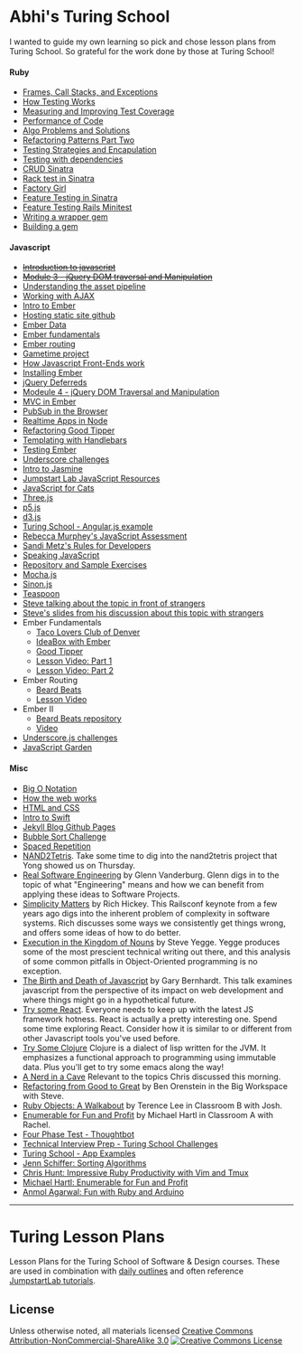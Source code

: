 # Abhi's Turing School
I wanted to guide my own learning so pick and chose lesson plans from Turing School. So grateful for the work done by those at Turing School!

#### Ruby
* [Frames, Call Stacks, and Exceptions](ruby_01-object_oriented_programming_with_ruby/frames_call_stacks_and_exceptions.markdown)
* [How Testing Works](ruby_01-object_oriented_programming_with_ruby/how_testing_works.markdown)
* [Measuring and Improving Test Coverage](ruby_01-object_oriented_programming_with_ruby/measuring_improving_test_coverage.markdown)
* [Performance of Code](ruby_01-object_oriented_programming_with_ruby/performance_of_code.markdown)
* [Algo Problems and Solutions](ruby_01-object_oriented_programming_with_ruby/problems_solutions_algorithms.markdown)
* [Refactoring Patterns Part Two](ruby_01-object_oriented_programming_with_ruby/refactoring_patterns_part_two.markdown)
* [Testing Strategies and Encapulation](ruby_01-object_oriented_programming_with_ruby/testing_strategies_and_encapsulation.markdown)
* [Testing with dependencies](ruby_01-object_oriented_programming_with_ruby/testing_with_dependencies.markdown)
* [CRUD Sinatra](ruby_02-web_applications_with_ruby/crud_sinatra.markdown)
* [Rack test in Sinatra](ruby_02-web_applications_with_ruby/rack_test_in_sinatra.markdown)
* [Factory Girl](ruby_02-web_applications_with_ruby/factory_girl.markdown)
* [Feature Testing in Sinatra](ruby_02-web_applications_with_ruby/feature_testing_in_sinatra_with_capybara.markdown)
* [Feature Testing Rails Minitest](ruby_02-web_applications_with_ruby/feature_testing_rails_minitest_rspec.markdown)
* [Writing a wrapper gem](ruby_04-apis_and_scalability/writing_a_wrapper_gem.markdown)
* [Building a gem](electives/building-a-gem)

#### Javascript
* ~~[Introduction to javascript](ruby_02-web_applications_with_ruby/introduction_to_javascript.markdown)~~
* ~~[Module 3 - jQuery DOM traversal and Manipulation](ruby_03-professional_rails_applications/jquery_dom_traversal_and_manipulation.md)~~
* [Understanding the asset pipeline](ruby_03-professional_rails_applications/understanding_the_asset_pipeline.markdown)
* [Working with AJAX](ruby_03-professional_rails_applications/working_with_ajax.markdown)
* [Intro to Ember](community_night/introduction_to_ember.markdown)
* [Hosting static site github](community_night/hosting_static_site_github.markdown)
* [Ember Data](ruby_04-apis_and_scalability/ember_data.markdown)
* [Ember fundamentals](ruby_04-apis_and_scalability/ember_fundamentals.markdown)
* [Ember routing](ruby_04-apis_and_scalability/ember_routing.markdown)
* [Gametime project](ruby_04-apis_and_scalability/gametime_project.markdown)
* [How Javascript Front-Ends work](ruby_04-apis_and_scalability/how_javascript_frontends_work.markdown)
* [Installing Ember](ruby_04-apis_and_scalability/installing_ember.markdown)
* [jQuery Deferreds](ruby_04-apis_and_scalability/jquery_deferreds.markdown)
* [Modeule 4 - jQuery DOM Traversal and Manipulation](ruby_04-apis_and_scalability/jquery_dom_traversal_and_manipulation.md)
* [MVC in Ember](ruby_04-apis_and_scalability/mvc_in_ember.markdown)
* [PubSub in the Browser](ruby_04-apis_and_scalability/pubsub_in_the_browser.markdown)
* [Realtime Apps in Node](ruby_04-apis_and_scalability/real_time_applications_with_node.markdown)
* [Refactoring Good Tipper](ruby_04-apis_and_scalability/refactoring_good_tipper.md)
* [Templating with Handlebars](ruby_04-apis_and_scalability/templating_with_handlebars.markdown)
* [Testing Ember](ruby_04-apis_and_scalability/testing_ember.markdown)
* [Underscore challenges](ruby_04-apis_and_scalability/underscore_challenges.md)
* [Intro to Jasmine](http://tutorials.jumpstartlab.com/projects/javascript/testing/1-jasmine-intro.html)
* [Jumpstart Lab JavaScript Resources](http://tutorials.jumpstartlab.com/projects/javascript/)
* [JavaScript for Cats](http://jsforcats.com)
* [Three.js](http://threejs.org)
* [p5.js](http://p5js.org)
* [d3.js](http://d3js.org)
* [Turing School - Angular.js example](https://github.com/turingschool-examples/angularity)
* [Rebecca Murphey's JavaScript Assessment](https://github.com/rmurphey/js-assessment)
* [Sandi Metz's Rules for Developers](http://robots.thoughtbot.com/sandi-metz-rules-for-developers)
* [Speaking JavaScript](http://speakingjs.com/es5/)
* [Repository and Sample Exercises](https://github.com/turingschool-examples/testing-javascript)
* [Mocha.js](http://mochajs.org/)
* [Sinon.js](http://sinonjs.org/)
* [Teaspoon](https://github.com/modeset/teaspoon)
* [Steve talking about the topic in front of strangers](https://www.youtube.com/watch?v=Ayj1kgQNhAg)
* [Steve's slides from his discussion about this topic with strangers](https://speakerdeck.com/stevekinney/denverscript-es6-and-beyond)
* Ember Fundamentals
  * [Taco Lovers Club of Denver](http://jsbin.com/gutiza/3/edit?html,js,output)
  * [IdeaBox with Ember](https://github.com/turingschool-examples/ideabox-ember)
  * [Good Tipper](https://github.com/turingschool-examples/good-tipper)
  * [Lesson Video: Part 1](https://vimeo.com/124104906)
  * [Lesson Video: Part 2](https://vimeo.com/123998078)
* Ember Routing
  * [Beard Beats](https://github.com/turingschool-examples/beard-beats)
  * [Lesson Video](https://vimeo.com/124239771)
* Ember II
  * [Beard Beats repository](https://github.com/turingschool-examples/beard-beats)
  * [Video](https://vimeo.com/124239771)
* [Underscore.js challenges](https://github.com/turingschool-examples/enumerable-challenges/tree/underscore-challenges)
* [JavaScript Garden](https://bonsaiden.github.io/JavaScript-Garden/)

#### Misc
* [Big O Notation](ruby_01-object_oriented_programming_with_ruby/big_o_notation.markdown)
* [How the web works](ruby_02-web_applications_with_ruby/how_the_web_works.markdown)
* [HTML and CSS](ruby_02-web_applications_with_ruby/html_and_css.markdown)
* [Intro to Swift](community_night/introduction_to_swift.markdown)
* [Jekyll Blog Github Pages](electives/jekyll-blog-github-pages)
* [Bubble Sort Challenge](https://github.com/turingschool/challenges/blob/master/bubble_sort.markdown)
* [Spaced Repetition](https://github.com/turingschool/gear-up/blob/master/learning_and_spaced_repetition.markdown)
* [NAND2Tetris](http://www.nand2tetris.org/). Take some time to dig into
  the nand2tetris project that Yong showed us on Thursday.
* [Real Software Engineering](https://www.youtube.com/watch?v=NP9AIUT9nos) by Glenn Vanderburg.
  Glenn digs in to the topic of what "Engineering" means and how we can
  benefit from applying these ideas to Software Projects.
* [Simplicity Matters](https://www.youtube.com/watch?v=rI8tNMsozo0) by
  Rich Hickey. This Railsconf keynote from a few years ago digs into the
  inherent problem of complexity in software systems. Rich discusses
  some ways we consistently get things wrong, and offers some ideas of
  how to do better.
* [Execution in the Kingdom of Nouns](http://steve-yegge.blogspot.com/2006/03/execution-in-kingdom-of-nouns.html)
  by Steve Yegge. Yegge produces some of the most prescient technical writing
  out there, and this analysis of some common pitfalls in
  Object-Oriented programming is no exception.
* [The Birth and Death of Javascript](https://www.destroyallsoftware.com/talks/the-birth-and-death-of-javascript)
  by Gary Bernhardt. This talk examines javascript from the perspective
  of its impact on web development and where things might go in a
  hypothetical future.
* [Try some React](http://axiacore.com/blog/beginners-introduction-reactjs). Everyone needs to
  keep up with the latest JS framework hotness. React is actually a
  pretty interesting one. Spend some time exploring React. Consider how
  it is similar to or different from other Javascript tools you've used
  before.
* [Try Some Clojure](http://www.braveclojure.com/) Clojure is a dialect
  of lisp written for the JVM. It emphasizes a functional approach to
  programming using immutable data. Plus you'll get to try some emacs
  along the way!
* [A Nerd in a Cave](http://randsinrepose.com/archives/a-nerd-in-a-cave/) Relevant to the topics Chris discussed this morning.
* [Refactoring from Good to Great][ben] by Ben Orenstein in the Big Workspace with Steve.
* [Ruby Objects: A Walkabout][obj] by Terence Lee in Classroom B with Josh.
* [Enumerable for Fun and Profit][enum] by Michael Hartl in Classroom A with Rachel.
* [Four Phase Test - Thoughtbot](https://robots.thoughtbot.com/four-phase-test)
* [Technical Interview Prep - Turing School Challenges](https://github.com/turingschool/technical_puzzles)
* [Turing School - App Examples](https://github.com/turingschool-examples)
* [Jenn Schiffer:  Sorting Algorithms](https://www.youtube.com/watch?v=uRyqlhjXYQI)
* [Chris Hunt: Impressive Ruby Productivity with Vim and Tmux](http://confreaks.tv/videos/larubyconf2013-impressive-ruby-productivity-with-vim-and-tmux)
* [Michael Hartl: Enumerable for Fun and Profit](http://confreaks.tv/videos/rubyconf2014-enumerable-for-fun-profit)
* [Anmol Agarwal: Fun with Ruby and Arduino](http://confreaks.tv/videos/gardencityrb2015-fun-with-ruby-and-arduino)

[ben]: http://confreaks.tv/videos/rubyconfau2013-refactoring-from-good-to-great-a-live-coding-odyssey
[obj]: http://confreaks.tv/videos/roa2015-ruby-objects-a-walkabout
[enum]: http://confreaks.tv/videos/rubyconf2014-enumerable-for-fun-profit



---
# Turing Lesson Plans

Lesson Plans for the Turing School of Software &amp; Design courses. These are used in combination with [daily outlines](https://github.com/turingschool/today)
and often reference [JumpstartLab tutorials](http://tutorials.jumpstartlab.com).

## License

Unless otherwise noted, all materials licensed <a rel="license" href="http://creativecommons.org/licenses/by-nc-sa/3.0/">Creative Commons Attribution-NonCommercial-ShareAlike 3.0</a>&nbsp;<a rel="license" href="http://creativecommons.org/licenses/by-nc-sa/3.0/"><img alt="Creative Commons License" style="border-width:0" src="http://i.creativecommons.org/l/by-nc-sa/3.0/80x15.png" /></a>
